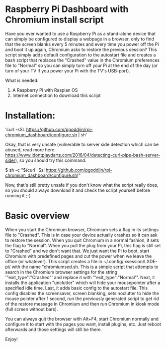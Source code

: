 # Raspberry Pi Dashboard with Chromium install script
Have you ever wanted to use a Raspberry Pi as a stand-alone device that can simply be configured to display a webpage in a browser, only to find that the screen blanks every 5 minutes and every time you power off the Pi and boot it up again, Chromium asks to restore the previous session?
This script simply adds default configuration to the autostart file and creates a bash script that replaces the "Crashed" value in the Chromium preferences file to "Normal" so you can simply turn off your Pi at the end of the day (or turn of your TV if you power your Pi with the TV's USB-port).

What is needed:
1. A Raspberry Pi with Raspian OS
2. Internet connection to download this script

# Installation:

'curl -sSL https://github.com/pgoddijn/rpi-chromium_dashboard/configure.sh | sh'

Okay, that is very unsafe (vulnerable to server side detection which can be abused, read more here: https://www.idontplaydarts.com/2016/04/detecting-curl-pipe-bash-server-side/), so you should try this command:

$ sh -c "$(curl -Ssl https://github.com/pgoddijn/rpi-chromium_dashboard/configure.sh)"

Now, that's still pretty unsafe if you don't know what the script really does, so you should always download it and check the script yourself before running it ;-)



# Basic overview
When you start the Chromium browser, Chromium sets a flag in its settings file to "Crashed". This is in case your device actually crashes so it can ask to restore the session. When you quit Chromium in a normal fashion, it sets the flag to "Normal".
When you pull the plug from your Pi, this flag is still set to "Crashed" and we don't want that. We just want the Pi to boot, start Chromium with predefined pages and cut the power when we leave the office (or whatever).
This script creates a file in ~/.config/lxsession/LXDE-pi/ with the name "chromiumsed.sh. This is a simple script that attempts to search in the Chromium browser settings for the string '"exit_type":"Crashed"' and replace it with '"exit_type":"Normal"'.
Next, it installs the application "unclutter" which will hide your mousepointer after a specified idle time.
Last, it adds basic config to the autostart file. This config disables the screensaver, screen blanking, sets noclutter to hide the mouse pointer after 1 second, run the previously generated script to get rid of the restore message in Chromium and then run Chromium in kiosk mode (full screen without bars).

You can always quit the browser with Alt+F4, start Chromium normally and configure it to start with the pages you want, install plugins, etc. Just reboot afterwards and those settings will still be there.

Enjoy!

